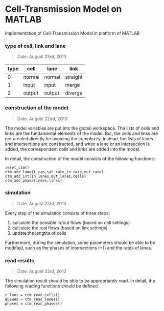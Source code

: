 # Cell-Transmission Model on MATLAB

Implementation of Cell-Transmission Model in platform of MATLAB

### type of cell, link and lane
> Date: August 23rd, 2013

type | cell   | lane   | link
-----|--------|--------|----------
0    | normal | normal | straight
1    | input  | input  | merge
2    | output | output | diverge

### construction of the model
> Date: August 22nd, 2013

The model variables are put into the global workspace. The lists of cells and links are the fundamental elements of the model. But, the cells and links are not created directly for avoiding the complexity. Instead, the lists of lanes and intersections are constructed, and when a lane or an intersection is added, the correspondent cells and links are added into the model.

In detail, the construction of the model consists of the following functions:

    reset_ctm()
    ctm_add_lane(t,cap,sat_rate,in_rate,out_rate)
    ctm_add_int(in_lanes,out_lanes,cells)
    ctm_add_phase(index,links)

### simulation
> Date: August 23rd, 2013

Every step of the simulation consists of three steps:

1. calculate the possible in/out flows (based on cell settings)
2. calculate the real flows (based on link settings)
3. update the lengths of cells

Furthermore, during the simulation, some parameters should be able to be modified, such as the phases of intersections (+1) and the rates of lanes.

### read results
> Date: August 23rd, 2013

The simulation result should be able to be appropriately read. In detail, the following reading functions should be defined.

    c_lens = ctm_read_cells()
    queues = ctm_read_lanes()
    phases = ctm_read_phases()

